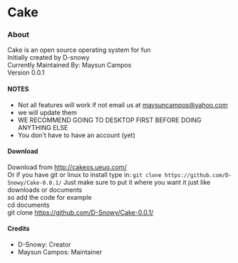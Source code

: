 # Cake
### About
Cake is an open source operating system for fun<br/>
Initially created by D-snowy<br/>
Currently Maintained By: Maysun Campos<br/>
Version 0.0.1
#### NOTES
- Not all features will work if not email us at maysuncampos@yahoo.com
- we will update them
- WE RECOMMEND GOING TO DESKTOP FIRST BEFORE DOING ANYTHING ELSE
- You don't have to have an account (yet)
#### Download
Download from http://cakeos.ueuo.com/<br/>
Or if you have git or linux to install type in:
```git clone https://github.com/D-Snowy/Cake-0.0.1/```
Just make sure to put it where you want it just like downloads or documents<br/>
so add the code for example<br/>
cd documents<br/>
git clone https://github.com/D-Snowy/Cake-0.0.1/<br/>
#### Credits
- D-Snowy: Creator
- Maysun Campos: Maintainer
